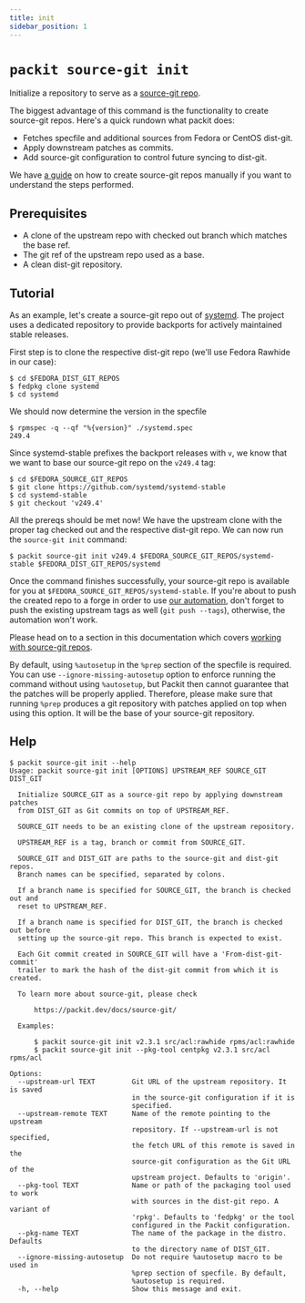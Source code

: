 ```yaml
---
title: init
sidebar_position: 1
---
```


# `packit source-git init`

Initialize a repository to serve as a [source-git repo](/source-git).

The biggest advantage of this command is the functionality to create source-git
repos. Here's a quick rundown what packit does:

 * Fetches specfile and additional sources from Fedora or CentOS dist-git.
 * Apply downstream patches as commits.
 * Add source-git configuration to control future syncing to dist-git.

We have [a guide](/source-git/work-with-source-git/create-source-git) on how to create
source-git repos manually if you want to understand the steps performed.

## Prerequisites

 * A clone of the upstream repo with checked out branch which matches the base ref.
 * The git ref of the upstream repo used as a base.
 * A clean dist-git repository.

## Tutorial

As an example, let's create a source-git repo out of
[systemd](https://github.com/systemd/systemd-stable). The project uses a
dedicated repository to provide backports for actively maintained stable
releases.

First step is to clone the respective dist-git repo (we'll use Fedora Rawhide
in our case):

    $ cd $FEDORA_DIST_GIT_REPOS
    $ fedpkg clone systemd
    $ cd systemd

We should now determine the version in the specfile

    $ rpmspec -q --qf "%{version}" ./systemd.spec
    249.4

Since systemd-stable prefixes the backport releases with `v`, we know that we want to base our source-git repo on the `v249.4` tag:

    $ cd $FEDORA_SOURCE_GIT_REPOS
    $ git clone https://github.com/systemd/systemd-stable
    $ cd systemd-stable
    $ git checkout 'v249.4'

All the prereqs should be met now! We have the upstream clone with the proper
tag checked out and the respective dist-git repo. We can now run the `source-git init`
command:

    $ packit source-git init v249.4 $FEDORA_SOURCE_GIT_REPOS/systemd-stable $FEDORA_DIST_GIT_REPOS/systemd

Once the command finishes successfully, your source-git repo is available for
you at `$FEDORA_SOURCE_GIT_REPOS/systemd-stable`.
If you're about to push the created repo to a forge in order to use
[our automation](https://github.com/packit/hardly), don't forget to push
the existing upstream tags as well (`git push --tags`), otherwise, the automation won't work.

Please head on to a section in this documentation which covers
[working with source-git repos](/source-git/work-with-source-git).

By default, using `%autosetup` in the `%prep` section of the specfile is required. 
You can use `--ignore-missing-autosetup` option to enforce running the command 
without using `%autosetup`, but Packit then cannot guarantee that the patches will be properly applied.
Therefore, please make sure that running `%prep` produces a git repository with patches applied on top when using this option.
It will be the base of your source-git repository.

## Help

    $ packit source-git init --help
    Usage: packit source-git init [OPTIONS] UPSTREAM_REF SOURCE_GIT DIST_GIT

      Initialize SOURCE_GIT as a source-git repo by applying downstream patches
      from DIST_GIT as Git commits on top of UPSTREAM_REF.

      SOURCE_GIT needs to be an existing clone of the upstream repository.

      UPSTREAM_REF is a tag, branch or commit from SOURCE_GIT.

      SOURCE_GIT and DIST_GIT are paths to the source-git and dist-git repos.
      Branch names can be specified, separated by colons.

      If a branch name is specified for SOURCE_GIT, the branch is checked out and
      reset to UPSTREAM_REF.

      If a branch name is specified for DIST_GIT, the branch is checked out before
      setting up the source-git repo. This branch is expected to exist.

      Each Git commit created in SOURCE_GIT will have a 'From-dist-git-commit'
      trailer to mark the hash of the dist-git commit from which it is created.

      To learn more about source-git, please check

          https://packit.dev/docs/source-git/

      Examples:

          $ packit source-git init v2.3.1 src/acl:rawhide rpms/acl:rawhide
          $ packit source-git init --pkg-tool centpkg v2.3.1 src/acl rpms/acl

    Options:
      --upstream-url TEXT         Git URL of the upstream repository. It is saved
                                  in the source-git configuration if it is
                                  specified.
      --upstream-remote TEXT      Name of the remote pointing to the upstream
                                  repository. If --upstream-url is not specified,
                                  the fetch URL of this remote is saved in the
                                  source-git configuration as the Git URL of the
                                  upstream project. Defaults to 'origin'.
      --pkg-tool TEXT             Name or path of the packaging tool used to work
                                  with sources in the dist-git repo. A variant of
                                  'rpkg'. Defaults to 'fedpkg' or the tool
                                  configured in the Packit configuration.
      --pkg-name TEXT             The name of the package in the distro. Defaults
                                  to the directory name of DIST_GIT.
      --ignore-missing-autosetup  Do not require %autosetup macro to be used in
                                  %prep section of specfile. By default,
                                  %autosetup is required.
      -h, --help                  Show this message and exit.
